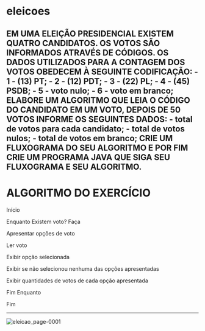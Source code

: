 # eleicoes
EM UMA ELEIÇÃO PRESIDENCIAL EXISTEM QUATRO CANDIDATOS. OS VOTOS SÃO INFORMADOS ATRAVÉS DE CÓDIGOS. OS DADOS UTILIZADOS PARA A CONTAGEM DOS VOTOS OBEDECEM À SEGUINTE CODIFICAÇÃO:  - 1 - (13) PT; - 2 - (12) PDT; - 3 - (22) PL; - 4 - (45) PSDB; - 5 - voto nulo; - 6 - voto em branco;  ELABORE UM ALGORITMO QUE LEIA O CÓDIGO DO CANDIDATO EM UM VOTO, DEPOIS DE 50 VOTOS INFORME OS SEGUINTES DADOS:  - total de votos para cada candidato; - total de votos nulos; - total de votos em branco;  CRIE UM FLUXOGRAMA DO SEU ALGORITMO E POR FIM CRIE UM PROGRAMA JAVA QUE SIGA SEU FLUXOGRAMA E SEU ALGORITMO.
------------------------------------------------------
# ALGORITMO DO EXERCÍCIO

Início

Enquanto Existem voto? Faça

Apresentar opções de voto 
	
Ler voto 

Exibir opção selecionada
	
Exibir se não selecionou nenhuma das opções apresentadas
	
Exibir quantidades de votos de cada opção apresentada
	
 Fim Enquanto    

Fim


--------------------------------------------------------
![eleicao_page-0001](https://user-images.githubusercontent.com/103973688/168704057-b3617f99-c286-47dd-affa-1c241bc8a1b7.jpg)
